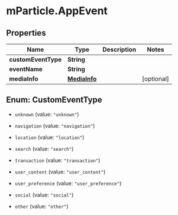 # mParticle.AppEvent

## Properties
Name | Type | Description | Notes
------------ | ------------- | ------------- | -------------
**customEventType** | **String** |  |
**eventName** | **String** |  |
**mediaInfo** | [**MediaInfo**](MediaInfo.md) |  | [optional]


<a name="CustomEventType"></a>
## Enum: CustomEventType


* `unknown` (value: `"unknown"`)

* `navigation` (value: `"navigation"`)

* `location` (value: `"location"`)

* `search` (value: `"search"`)

* `transaction` (value: `"transaction"`)

* `user_content` (value: `"user_content"`)

* `user_preference` (value: `"user_preference"`)

* `social` (value: `"social"`)

* `other` (value: `"other"`)




